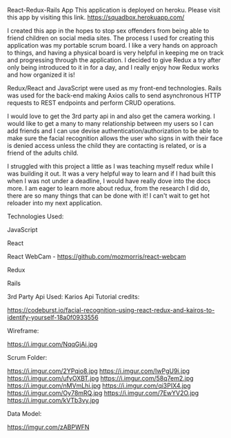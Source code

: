 
React-Redux-Rails App This application is deployed on heroku. Please visit this app by visiting this link. https://squadbox.herokuapp.com/

I created this app in the hopes to stop sex offenders from being able to friend children on social media sites. The process I used for creating this application was my portable scrum board. I like a very hands on approach to things, and having a physical board is very helpful in keeping me on track and progressing through the application. I decided to give Redux a try after only being introduced to it in for a day, and I really enjoy how Redux works and how organized it is!

Redux/React and JavaScript were used as my front-end technologies. Rails was used for the back-end making Axios calls to send asynchronous HTTP requests to REST endpoints and perform CRUD operations.

I would love to get the 3rd party api in and also get the camera working. I would like to get a many to many relationship between my users so I can add friends and I can use devise authentication/authorization to be able to make sure the facial recognition allows the user who signs in with their face is denied access unless the child they are contacting is related, or is a friend of the adults child.

I struggled with this project a little as I was teaching myself redux while I was building it out. It was a very helpful way to learn and if I had built this when I was not under a deadline, I would have really dove into the docs more. I am eager to learn more about redux, from the research I did do, there are so many things that can be done with it! I can't wait to get hot reloader into my next application.

Technologies Used:

JavaScript

React

React WebCam - https://github.com/mozmorris/react-webcam

Redux

Rails

3rd Party Api Used: Karios Api Tutorial credits:

https://codeburst.io/facial-recognition-using-react-redux-and-kairos-to-identify-yourself-18a0f0933556

Wireframe:

https://i.imgur.com/NqqGjAi.jpg

Scrum Folder:

https://i.imgur.com/2YPqio8.jpg https://i.imgur.com/IwPgU9i.jpg https://i.imgur.com/ufyOXBT.jpg https://i.imgur.com/58q7em2.jpg https://i.imgur.com/nMVmLhi.jpg https://i.imgur.com/qi3PIX4.jpg https://i.imgur.com/Oy78mRQ.jpg https://i.imgur.com/7EwYV2O.jpg https://i.imgur.com/kVTb3vy.jpg

Data Model:

https://imgur.com/zABPWFN
